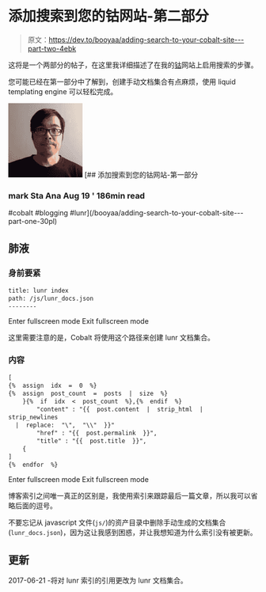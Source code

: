 # 添加搜索到您的钴网站-第二部分

> 原文：<https://dev.to/booyaa/adding-search-to-your-cobalt-site---part-two-4ebk>

这将是一个两部分的帖子，在这里我详细描述了在我的[钴](https://github.com/cobalt-org/cobalt.rs)网站上启用搜索的步骤。

您可能已经在第一部分中了解到，创建手动文档集合有点麻烦，使用 liquid templating engine 可以轻松完成。

[![booyaa image](img/0856925e87024eeeb56184e23bf8ed45.png)](/booyaa) [## 添加搜索到您的钴网站-第一部分

### mark Sta Ana Aug 19 ' 186min read

#cobalt #blogging #lunr](/booyaa/adding-search-to-your-cobalt-site---part-one-30pl)

## 肺液

### 身前要紧

```
title: lunr index
path: /js/lunr_docs.json
-------- 
```

Enter fullscreen mode Exit fullscreen mode

这里需要注意的是，Cobalt 将使用这个路径来创建 lunr 文档集合。

### 内容

```
[
{%  assign  idx  =  0  %}
{%  assign  post_count  =  posts  |  size  %}
    }{%  if  idx  <  post_count  %},{%  endif  %}
        "content" : "{{  post.content  |  strip_html  |  strip_newlines  
  |  replace:  "\",  "\\"  }}"
        "href" : "{{  post.permalink  }}",
        "title" : "{{  post.title  }}",
    { 
]
{%  endfor  %} 
```

Enter fullscreen mode Exit fullscreen mode

博客索引之间唯一真正的区别是，我使用索引来跟踪最后一篇文章，所以我可以省略后面的逗号。

不要忘记从 javascript 文件(`js/`)的资产目录中删除手动生成的文档集合(`lunr_docs.json`)，因为这让我感到困惑，并让我想知道为什么索引没有被更新。

## 更新

2017-06-21 -将对 lunr 索引的引用更改为 lunr 文档集合。